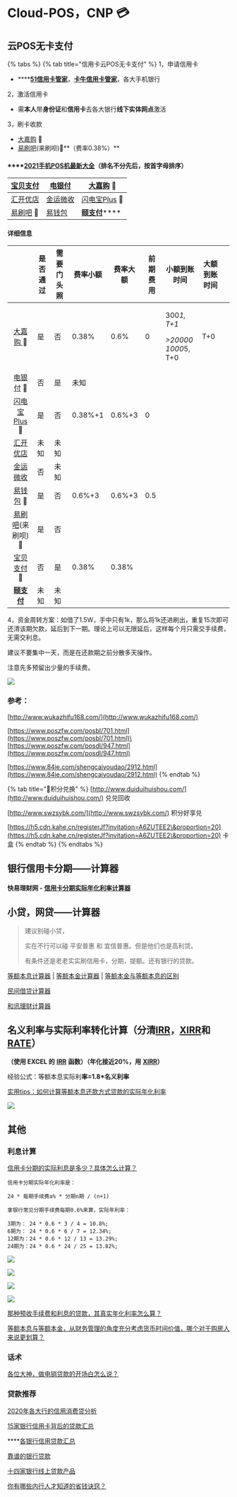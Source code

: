 # Cloud-POS，CNP 💳

## 云POS无卡支付

{% tabs %}
{% tab title="信用卡云POS无卡支付" %}
1，申请信用卡

* \*\*\*\*[**51信用卡管家**](https://www.u51.com/)，[**卡牛信用卡管家**](https://www.kaniu.com/)，各大手机银行

2，激活信用卡

* 需**本人**带**身份证**和**信用卡**去各大银行**线下实体网点**激活

3，刷卡收款

* [大嘉购](https://djg.jiajiepay.com/share/share.html?agenTinvitCode=y1NbcYZI+7vskR2zsCBw199cqbOT+1AhnSHq99HRbd+niPBp9nYyUk/AfNZnC1e65bdVS/5hib5jEaafrAcuYmEk2+tPIT3AQpq0IMcfuBpospgPpLdiBDFf84iY1XTlirbugCd0BNT8J3l4j1YcXTUGWJ3WWJu3aLNSEnArXXw=\&displayCode=\*\*\*\*\*\*\*5521#/) 🚩
* [易刷吧](https://yishuaba.com/yishuaba-share/#/?invitationCode=836602\&regType=0)(来刷呗)🚩\*\*（费率0.38%）\*\*

#### \*\*\*\*[**2021手机POS机最新大全**](https://www.poszfw.com/posdl/947.html)（排名不分先后，按首字母排序）

| [宝贝支付](https://bbpurse.com/flypayfx/popularize/registpage?pcode=00B52S85507)                                   | [电银付](https://cloud.chinaebi.cn/yfapi/regist/#/download-apk?type=1)                   | [大嘉购](https://djg.jiajiepay.com/share/share.html?agenTinvitCode=y1NbcYZI+7vskR2zsCBw199cqbOT+1AhnSHq99HRbd+niPBp9nYyUk/AfNZnC1e65bdVS/5hib5jEaafrAcuYmEk2+tPIT3AQpq0IMcfuBpospgPpLdiBDFf84iY1XTlirbugCd0BNT8J3l4j1YcXTUGWJ3WWJu3aLNSEnArXXw=\&displayCode=\*\*\*\*\*\*\*5521#/) 🚩 |
| -------------------------------------------------------------------------------------------------------------- | ------------------------------------------------------------------------------------- | ---------------------------------------------------------------------------------------------------------------------------------------------------------------------------------------------------------------------------------------------------------------------------------- |
| [汇开优店](https://m.dsyundian.com/mobile/html/share/index.html?phone=otf8g7gwzIYURQD7137JPw==\&flag=1\&barndId=1) | [金运微收](https://jkreg.jytpay.com/index?inviteUser=10375124\&termCode=96\&termSource=1) | [闪电宝Plus](https://star.cloudpnr.com/sdb\_plus/sdbpl-mobile/html/homePicCtr/regH5?phone=DfrR1UGTeALbsDuMu0accQ==\&flag=1\&barndId=1) 🚩                                                                                                                                             |
| [易刷吧](https://yishuaba.com/yishuaba-share/#/?invitationCode=836602\&regType=0) 🚩                              | [易钱包](https://yqb.net.cn/)                                                            | [**颐支付**](http://oss.flmyzf.com/yzf/html/downloadapp/index.html#/)\*\*\*\*                                                                                                                                                                                                         |

#### 详细信息

|                                                                                                                                                                                                                                                                                    | 是否通过 | 需要门头照 | 费率小额    | 费率大额   | 前期费用 | 小额到账时间                                                                 | 大额到账时间 |   |
| :--------------------------------------------------------------------------------------------------------------------------------------------------------------------------------------------------------------------------------------------------------------------------------: | ---- | ----- | ------- | ------ | ---- | ---------------------------------------------------------------------- | ------ | - |
| [大嘉购 ](https://djg.jiajiepay.com/share/share.html?agenTinvitCode=y1NbcYZI+7vskR2zsCBw199cqbOT+1AhnSHq99HRbd+niPBp9nYyUk/AfNZnC1e65bdVS/5hib5jEaafrAcuYmEk2+tPIT3AQpq0IMcfuBpospgPpLdiBDFf84iY1XTlirbugCd0BNT8J3l4j1YcXTUGWJ3WWJu3aLNSEnArXXw=\&displayCode=\*\*\*\*\*\*\*5521#/)🚩 | 是    | 否     | 0.38%   | 0.6%   | 0    | <p>300<em>1, T+1</em></p><p><em>>20000</em><br><em>1000</em>5, T+0</p> | T+0    |   |
|                                                                                                       [电银付](https://cloud.chinaebi.cn/yfapi/regist/#/download-apk?type=1) 🚩                                                                                                       | 否    | 是     | 未知      |        |      |                                                                        |        |   |
|                                                                       [闪电宝Plus](https://star.cloudpnr.com/sdb\_plus/sdbpl-mobile/html/homePicCtr/regH5?phone=DfrR1UGTeALbsDuMu0accQ==\&flag=1\&barndId=1) 🚩                                                                       | 是    | 否     | 0.38%+1 | 0.6%+3 | 0    |                                                                        |        |   |
|                                                                                   [汇开优店](https://m.dsyundian.com/mobile/html/share/index.html?phone=otf8g7gwzIYURQD7137JPw==\&flag=1\&barndId=1)                                                                                   | 未知   | 未知    |         |        |      |                                                                        |        |   |
|                                                                                                [金运微收](https://jkreg.jytpay.com/index?inviteUser=10375124\&termCode=96\&termSource=1)                                                                                               | 否    | 未知    |         |        |      |                                                                        |        |   |
|                                                                                                                            [易钱包](https://yqb.net.cn/) 🚩                                                                                                                           | 是    | 否     | 0.6%+3  | 0.6%+3 | 0.5  |                                                                        |        |   |
|                                                                                                [易刷吧](https://yishuaba.com/yishuaba-share/#/?invitationCode=836602\&regType=0)(来刷呗)🚩                                                                                               | 是    | 否     |         |        |      |                                                                        |        |   |
|                                                                                                   [宝贝支付](https://bbpurse.com/flypayfx/popularize/registpage?pcode=00B52S85507) 🚩                                                                                                  | 否    | 是     | 0.38%   | 0.38%  |      |                                                                        |        |   |
|                                                                                                         [**颐支付**](http://oss.flmyzf.com/yzf/html/downloadapp/index.html#/)                                                                                                         | 未知   | 未知    |         |        |      |                                                                        |        |   |

4，资金周转方案：如借了1.5W，手中只有1k，那么将1k还进刷出，重复15次即可还清该期欠款，延后到下一期。理论上可以无限延后，这样每个月只需交手续费，无需交利息。

建议不要集中一天，而是在还款期之前分散多天操作。

注意先多预留出少量的手续费。

![](<../.gitbook/assets/屏幕快照 2020-12-22 下午7.19.25.png>)

### 参考：

[http://www.wukazhifu168.com/](http://www.wukazhifu168.com/)

[https://www.poszfw.com/posbl/701.html](https://www.poszfw.com/posbl/701.html)\
[https://www.poszfw.com/posdl/947.html](https://www.poszfw.com/posdl/947.html)

[https://www.84ie.com/shengcaiyoudao/2912.html](https://www.84ie.com/shengcaiyoudao/2912.html)
{% endtab %}

{% tab title="🌟积分兑换" %}
[http://www.duiduihuishou.com/](http://www.duiduihuishou.com/) 兑兑回收

[http://www.swzsybk.com/](http://www.swzsybk.com/) 积分好享兑

[https://h5.cdn.kahe.cn/registerJf?invitation=A6ZUTEE2\&proportion=20](https://h5.cdn.kahe.cn/registerJf?invitation=A6ZUTEE2\&proportion=20) 卡盒
{% endtab %}
{% endtabs %}

## 银行信用卡分期——计算器

#### 快易理财网 - [信用卡分期实际年化利率计算器](https://www.kylc.com/bank/fees/ccinstallmentrate.html)

## 小贷，网贷——计算器

> 建议别碰小贷，
>
> 实在不行可以碰 平安普惠 和 宜信普惠。但是他们也是高利贷。
>
> 有条件还是老老实实刷信用卡，分期，提额。还有银行的贷款。

[等额本息计算器](http://www.baiozhuntuixing.com/benxi.aspx) | [等额本金计算器](http://www.baiozhuntuixing.com/benjin.aspx) | [等额本金与等额本息的区别](http://www.baiozhuntuixing.com/diff.aspx)

[民间借贷计算器](http://www.baiozhuntuixing.com/people.aspx)

[和讯理财计算器](https://money.hexun.com/toolcase\_loans/index.html)

## **名义利率与实际利率**转化**计算（分清**[**IRR**](https://support.microsoft.com/zh-cn/office/irr-%E5%87%BD%E6%95%B0-64925eaa-9988-495b-b290-3ad0c163c1bc?ui=zh-cn\&rs=zh-cn\&ad=cn)**，**[**XIRR**](https://support.microsoft.com/zh-cn/office/xirr-%E5%87%BD%E6%95%B0-de1242ec-6477-445b-b11b-a303ad9adc9d?ui=zh-CN\&rs=zh-CN\&ad=CN)**和**[**RATE**](https://support.microsoft.com/zh-cn/office/rate-%E5%87%BD%E6%95%B0-9f665657-4a7e-4bb7-a030-83fc59e748ce?ui=zh-CN\&rs=zh-CN\&ad=CN)**）**

**（使用 EXCEL 的** [**IRR**](https://support.microsoft.com/zh-cn/office/irr-%E5%87%BD%E6%95%B0-64925eaa-9988-495b-b290-3ad0c163c1bc?ui=zh-cn\&rs=zh-cn\&ad=cn) **函数）（年化接近20%，用** [**XIRR**](https://support.microsoft.com/zh-cn/office/xirr-%E5%87%BD%E6%95%B0-de1242ec-6477-445b-b11b-a303ad9adc9d?ui=zh-CN\&rs=zh-CN\&ad=CN)**）**

经验公式：等额本息实际利**率=1.8\*名义利率**

[实用tips：如何计算等额本息还款方式贷款的实际年化利率](https://www.sohu.com/a/245052510\_154368)

![](<../.gitbook/assets/image (32).png>)

## 其他

### 利息计算

[信用卡分期的实际利息是多少？具体怎么计算？](https://www.zhihu.com/question/29996548/answer/200971263)

```
信用卡分期实际年化利率是：

24 * 每期手续费a% * 分期n期 / (n+1) 

拿银行常见分期手续费每期0.6%来算，实际年利率：

3期为： 24 * 0.6 * 3 / 4 = 10.8%;
6期为： 24 * 0.6 * 6 / 7 = 12.34%;
12期为：24 * 0.6 * 12 / 13 = 13.29%;
24期为：24 * 0.6 * 24 / 25 = 13.82%;
```

![](<../.gitbook/assets/image (29).png>)

![](<../.gitbook/assets/image (30).png>)

![](<../.gitbook/assets/image (28).png>)

![](<../.gitbook/assets/image (31).png>)

[那种预收手续费和利息的贷款，其真实年化利率怎么算？](https://www.zhihu.com/question/264159567/answer/278840567)

[等额本息与等额本金，从财务管理的角度充分考虑货币时间价值，哪个对于购房人来说更划算？](https://www.zhihu.com/question/21745865/answer/106330850)

### 话术

[各位大神，做电销贷款的开场白怎么说？](https://www.zhihu.com/question/397717716/answer/1993805983)

### 贷款推荐

[2020年各大行的信用消费贷分析](https://zhuanlan.zhihu.com/p/141519313)

[15家银行信用卡背后的贷款汇总](https://www.hubeidaikuan.com/news/766.html)

\*\*\*\*[各银行信用贷款汇总](https://zhuanlan.zhihu.com/p/308778621)

[靠谱的银行贷款](https://zhuanlan.zhihu.com/p/65264714)

[十四家银行线上贷款产品](https://zhuanlan.zhihu.com/p/73224639)

[你有哪些内行人才知道的省钱诀窍？](https://www.zhihu.com/question/41854964/answer/1972553758)
